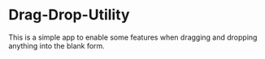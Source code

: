 # Drag-Drop-Utility
This is a simple app to enable some features when dragging and dropping anything into the blank form.
